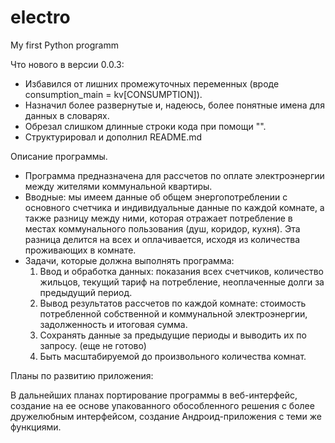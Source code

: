 # electro
My first Python programm

Что нового в версии 0.0.3:

 - Избавился от лишних промежуточных переменных (вроде consumption_main = kv[CONSUMPTION]).
 - Назначил более развернутые и, надеюсь, более понятные имена для данных в словарях.
 - Обрезал слишком длинные строки кода при помощи "\".
 - Структурировал и дополнил README.md


Описание программы.

 - Программа предназначена для рассчетов по оплате электроэнергии между жителями коммунальной квартиры.
 - Вводные: мы имеем данные об общем энергопотреблении с основного счетчика и индивидуальные данные по каждой комнате, а также разницу между ними, которая отражает потребление в местах коммунального пользования (душ, коридор, кухня). Эта разница делится на всех и оплачивается, исходя из количества проживающих в комнате. 
 - Задачи, которые должна выполнять программа:
   1. Ввод и обработка данных: показания всех счетчиков, количество жильцов, текущий тариф на потребление, неоплаченные долги за предыдущий период.
   2. Вывод результатов рассчетов по каждой комнате: стоимость потребленной собственной и коммунальной электроэнергии, задолженность и итоговая сумма.
   3. Сохранять данные за предыдущие периоды и выводить их по запросу. (еще не готово)
   4. Быть масштабируемой до произвольного количества комнат.


Планы по развитию приложения:

 В дальнейших планах портирование программы в веб-интерфейс, создание на ее основе упакованного обособленного решения с более дружелюбным интерфейсом, создание Андроид-приложения с теми же функциями.

